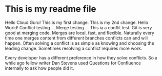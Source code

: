 # This is my readme file
Hello Cloud Guru!
This is my first change.
This is my 2nd change.
Hello World!
Conflict testing ...
Merge testing ...
This ia a conflit test. 
Git is very good at merging code. Merges are local, fast, and flexible. Naturally every time one merges content from different branches conflicts can and will happen. Often solving a conflict is as simple as knowing and choosing the leading change. Sometimes resolving a conflict requires more work.

Every developer has a different preference in how they solve conflicts. So a while ago fellow writer Dan Stevens used Questions for Confluence internally to ask how people did it.
